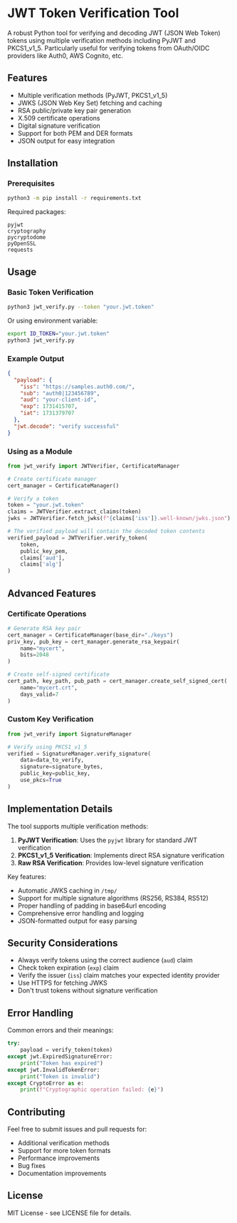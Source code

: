 # JWT Token Verification Tool

A robust Python tool for verifying and decoding JWT (JSON Web Token) tokens using multiple verification methods including PyJWT and PKCS1_v1_5. Particularly useful for verifying tokens from OAuth/OIDC providers like Auth0, AWS Cognito, etc.

## Features

- Multiple verification methods (PyJWT, PKCS1_v1_5)
- JWKS (JSON Web Key Set) fetching and caching
- RSA public/private key pair generation
- X.509 certificate operations
- Digital signature verification
- Support for both PEM and DER formats
- JSON output for easy integration

## Installation

### Prerequisites

```bash
python3 -m pip install -r requirements.txt
```

Required packages:
```
pyjwt
cryptography
pycryptodome
pyOpenSSL
requests
```

## Usage

### Basic Token Verification

```bash
python3 jwt_verify.py --token "your.jwt.token"
```

Or using environment variable:
```bash
export ID_TOKEN="your.jwt.token"
python3 jwt_verify.py
```

### Example Output

```json
{
  "payload": {
    "iss": "https://samples.auth0.com/",
    "sub": "auth0|123456789",
    "aud": "your-client-id",
    "exp": 1731415707,
    "iat": 1731379707
  },
  "jwt.decode": "verify successful"
}
```

### Using as a Module

```python
from jwt_verify import JWTVerifier, CertificateManager

# Create certificate manager
cert_manager = CertificateManager()

# Verify a token
token = "your.jwt.token"
claims = JWTVerifier.extract_claims(token)
jwks = JWTVerifier.fetch_jwks(f"{claims['iss']}.well-known/jwks.json")

# The verified payload will contain the decoded token contents
verified_payload = JWTVerifier.verify_token(
    token,
    public_key_pem,
    claims['aud'],
    claims['alg']
)
```

## Advanced Features

### Certificate Operations

```python
# Generate RSA key pair
cert_manager = CertificateManager(base_dir="./keys")
priv_key, pub_key = cert_manager.generate_rsa_keypair(
    name="mycert",
    bits=2048
)

# Create self-signed certificate
cert_path, key_path, pub_path = cert_manager.create_self_signed_cert(
    name="mycert.crt",
    days_valid=7
)
```

### Custom Key Verification

```python
from jwt_verify import SignatureManager

# Verify using PKCS1_v1_5
verified = SignatureManager.verify_signature(
    data=data_to_verify,
    signature=signature_bytes,
    public_key=public_key,
    use_pkcs=True
)
```

## Implementation Details

The tool supports multiple verification methods:

1. **PyJWT Verification**: Uses the `pyjwt` library for standard JWT verification
2. **PKCS1_v1_5 Verification**: Implements direct RSA signature verification
3. **Raw RSA Verification**: Provides low-level signature verification

Key features:
- Automatic JWKS caching in `/tmp/`
- Support for multiple signature algorithms (RS256, RS384, RS512)
- Proper handling of padding in base64url encoding
- Comprehensive error handling and logging
- JSON-formatted output for easy parsing

## Security Considerations

- Always verify tokens using the correct audience (`aud`) claim
- Check token expiration (`exp`) claim
- Verify the issuer (`iss`) claim matches your expected identity provider
- Use HTTPS for fetching JWKS
- Don't trust tokens without signature verification

## Error Handling

Common errors and their meanings:

```python
try:
    payload = verify_token(token)
except jwt.ExpiredSignatureError:
    print("Token has expired")
except jwt.InvalidTokenError:
    print("Token is invalid")
except CryptoError as e:
    print(f"Cryptographic operation failed: {e}")
```

## Contributing

Feel free to submit issues and pull requests for:
- Additional verification methods
- Support for more token formats
- Performance improvements
- Bug fixes
- Documentation improvements

## License

MIT License - see LICENSE file for details.